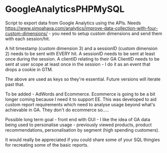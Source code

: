 # GoogleAnalyticsPHPMySQL
Script to export data from Google Analytics using the APIs. Needs https://www.simoahava.com/analytics/improve-data-collection-with-four-custom-dimensions/ - you need to setup custom dimensions and send them with each session/hit.

A hit timestamp (custom dimension 3) and a sessionID (custom dimension 2) needs to be sent with EVERY hit. A sessionID needs to be sent at least once during the session. A clientID relating to their GA ClientID needs to be sent at user scope at least once in the session - I do it as an event that drops a cookie in GTM. 

The above are used as keys so they're essential. Future versions will iterate past that. 

To be added - AdWords and Ecommerce. Ecommerce is going to be a bit longer coming because I need it to support EE. This was developed to aid custom report requirements which need to analyse usage beyond what's achievable in GA. They don't do ecommerce so.....

Possible long term goal - front end with GUI - I like the idea of GA data being used to personalise usage - previously viewed products, product recommendations, personalisation by segment (high spending customers).

It would really be appreciated if you could share some of your SQL thingies for recreating some of the basic reports.

